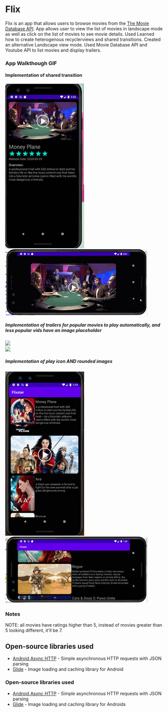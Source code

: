 # Flix
Flix is an app that allows users to browse movies from the [The Movie Database API](http://docs.themoviedb.apiary.io/#).
App allows user to view the list of movies in landscape mode as well as click on the list of movies to see movie details. Used 
Learned how to create heterogenous recyclerviews and shared transitions. Created an alternative Landscape view mode. 
Used Movie Database API and Youtube API to list movies and display trailers. 


### App Walkthough GIF

#### Implementation of shared transition  <br>
<img src="https://github.com/kallytang/Flixster-App/blob/master/flixter_app_transition.gif" width=250><br>
<img src="https://github.com/kallytang/Flixster-App/blob/master/transitions_land.gif" width=450><br>

##### Implementation of trailers for popular movies to play automatically, and less popular vids have an image placeholder
<img src="https://github.com/kallytang/Flixster-App/blob/master/flixter_app_different_rating_views.gif" width=250><br>
<img src="https://github.com/kallytang/Flixster-App/blob/master/different_rating_views_land.gif" width=450><br>

##### Implementation of play icon AND rounded images<br>
<img src="https://github.com/kallytang/Flixster-App/blob/master/flixter_app_playicon.gif" width=250><br>
<img src="https://github.com/kallytang/Flixster-App/blob/master/flixter_app_playicon_land.gif" width=450><br>

### Notes
NOTE: all movies have ratings higher than 5, instead of movies greater than 5 looking different, it'll be 7.

## Open-source libraries used
- [Android Async HTTP](https://github.com/codepath/CPAsyncHttpClient) - Simple asynchronous HTTP requests with JSON parsing
- [Glide](https://github.com/bumptech/glide) - Image loading and caching library for Android

### Open-source libraries used

- [Android Async HTTP](https://github.com/codepath/CPAsyncHttpClient) - Simple asynchronous HTTP requests with JSON parsing
- [Glide](https://github.com/bumptech/glide) - Image loading and caching library for Androids
